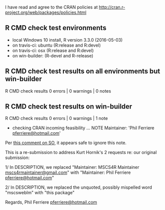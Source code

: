 I have read and agree to the CRAN policies at
http://cran.r-project.org/web/packages/policies.html

## R CMD check test environments
* local Windows 10 install, R version 3.3.0 (2016-05-03)
* on travis-ci: ubuntu (R:release and R:devel)
* on travis-ci: osx (R:release and R:devel)
* on win-builder: (R-devel and R-release)

## R CMD check test results on all environments but win-builder
R CMD check results
0 errors | 0 warnings | 0 notes

## R CMD check test results on win-builder
R CMD check results
0 errors | 0 warnings | 1 note

* checking CRAN incoming feasibility ... NOTE
Maintainer: 'Phil Ferriere <pferriere@hotmail.com>'

Per [this comment on SO](http://stackoverflow.com/a/23831508), it appears safe to ignore this note.

This is a re-submission to address Kurt Hornik's 2 requests re: our original submission:

1/ In DESCRIPTION, we replaced "Maintainer: MSCS4R Maintainer <mscs4rmaintainer@gmail.com>" with "Maintainer: Phil Ferriere <pferriere@hotmail.com>"

2/ In DESCRIPTION, we replaced the unquoted, possibly mispelled word "mscsweblm" with "this package"

Regards,
Phil Ferriere <pferriere@hotmail.com>
